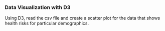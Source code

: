 ### Data Visualization with D3

Using D3, read the csv file and create a scatter plot for the data that shows health risks for particular demographics. 
